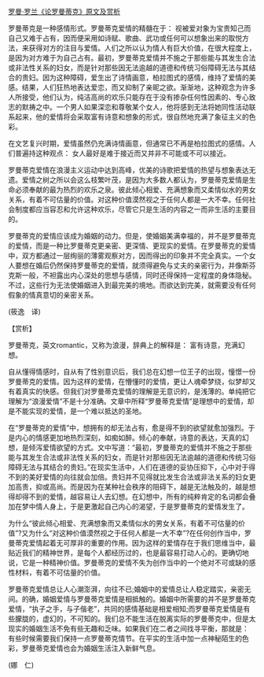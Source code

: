 [罗曼·罗兰《论罗曼蒂克》原文及赏析](https://www.vrrw.net/wx/12149.html)

罗曼蒂克是一种感情形式。罗曼蒂克爱情的精髓在于： 视被爱对象为宝贵知己而自己又难于占有，因而便采用如诗赋、歌曲、武功或任何可以想象出来的取悦方法，来获得对方的注目与爱情。人们之所以认为情人有巨大价值，在很大程度上，是因为对方难于为自己占有。最初，罗曼蒂克爱情并不施之于那些能与其发生合法或非法性关系的妇女，而是针对那些因无法逾越的道德和传统习俗障碍无法与其结合的贵妇。因为这种障碍，爱生出了诗情画意，柏拉图式的感情，维持了爱情的美感。结果，人们狂热地表达爱恋，而又抑制了亲昵之欲。渐渐地，这种观念为许多人所接受，他们认为，纯洁高尚的欢乐只能存在于没有掺杂任何性因素的、专心致志的默祷之中。一个男人如果深恋和尊敬某个女人，他将感到无法将她同性活动联系起来，他的爱情将会采取富有诗意和想象的形式，很自然地充满了象征主义的色彩。

在文艺复兴时期，爱情虽然仍充满诗情画意，但通常已不再是柏拉图式的感情。人们普遍持这种观点： 女人最好是难于接近而又并非不可能或不可以接近。

罗曼蒂克爱情在浪漫主义运动中达到高峰，优美的诗歌把爱情的热望与想象表达无遗。爱情之树之所以会这么枝繁叶茂，是因为大多数人都认为，罗曼蒂克爱情是生命必须奉献的最为热烈的欢乐之泉。彼此倾心相爱、充满想象而又柔情似水的男女关系，有着不可估量的价值。对这种价值漠然视之于任何人都是一大不幸。任何社会制度都应当容忍和允许这种欢乐，尽管它只是生活的内容之一而非生活的主要目的。

罗曼蒂克的爱情应该成为婚姻的动力。但是，使婚姻美满幸福的，并不是罗曼蒂克的爱情，而是一种比罗曼蒂克更亲密、更深情、更现实的爱情。在罗曼蒂克的爱情中，双方都通过一层绚丽的薄雾观察对方，因而得出的印象并不完全真实。一个女人要想在婚后仍然保持罗曼蒂克的爱情，就须得避免与丈夫的亲密行为，并像斯芬克斯一般，不袒露出内心深处的思想与感情，同时还得保持一定程度的身体隐秘。不过，这些行为无法使婚姻进入到最完美的境地。而欲达到完美，就需要没有任何假象的情真意切的亲密关系。

(筱逸　译)



【赏析】

罗曼蒂克，英文romantic，又称为浪漫，辞典上的解释是： 富有诗意，充满幻想。

自从懂得情感时，自从有了性别意识后，我们总在幻想一位王子的出现，憧憬一份罗曼蒂克的爱情。因为这样的爱情，在懵懂时的爱情，更让人魂牵梦绕，似梦却又有着真实的快感。但我们对罗曼蒂克爱情的理解是无意识的，是浅薄的。单纯把它理解为“浪漫爱情”不是十分准确。文章中所释“罗曼蒂克爱情”是理想中的爱情，却是不能实现的爱情，是一个难以抵达的圣地。

在“罗曼蒂克的爱情”中，想拥有的却无法占有，愈是得不到的欲望就愈加强烈。于是内心的情感更加地热烈深刻，如痴如醉。倾心的奉献，诗意的表达，天真的幻想，是倾泻爱情欲望的方式。文中写道：“最初，罗曼蒂克的爱情并不施之于那些能与其发生合法或非法性关系的妇女，而是针对那些因无法逾越的道德和传统习俗障碍无法与其结合的贵妇。”在现实生活中，人们在道德的妥协压抑下，心中对于得不到的美好爱情的向往就会加倍。贵妇并不见得就比发生合法或非法关系的妇女更加高贵，抑或高尚。而是因为在某种社会秩序的阻碍下，越是无法触及的，越是想得却得不到的爱情，越容易让人去幻想。在幻想中，所有的纯粹肯定的名词都会叠加在梦中情人身上，于是更激起自己内心的渴望，于是罗曼蒂克的爱情发生了。

为什么“彼此倾心相爱、充满想象而又柔情似水的男女关系，有着不可估量的价值”?又为什么“对这种价值漠然视之于任何人都是一大不幸”?在任何创作当中，罗曼蒂克爱情起着无可厚非的重要的作用。因为这样的爱情存在于我们思维当中，最贴近我们的精神世界，是每个人都经历过的，也是最容易打动人心的。更确切地说，它是一种精神价值。罗曼蒂克的爱情不失为创作当中的一个绝对不可或缺的感性材料，有着不可估量的价值。

罗曼蒂克爱情总让人心潮澎湃，向往不已;婚姻中的爱情总让人稳定踏实，亲密无间。的确，婚姻爱情与罗曼蒂克爱情是相抵触的。婚姻中所需要的并不是罗曼蒂克爱情，“执子之手，与子偕老”，共同的感情基础是相爱相知;而罗曼蒂克爱情是有些朦胧的，虚幻的，不可知的。我们总不能生活在脱离实际的罗曼蒂克中，但是太现实的婚姻生活不免有些无趣和乏味。如果我们在二者之间找寻平衡，那就是： 有些时候需要我们保持一点罗曼蒂克情节。在平实的生活中加一点神秘陌生的色彩，罗曼蒂克爱情也会为婚姻生活注入新鲜气息。

(娜　仁)

